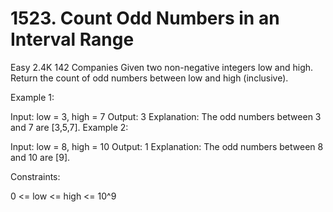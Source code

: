 # 1523. Count Odd Numbers in an Interval Range
Easy
2.4K
142
Companies
Given two non-negative integers low and high. Return the count of odd numbers between low and high (inclusive).

 

Example 1:

Input: low = 3, high = 7
Output: 3
Explanation: The odd numbers between 3 and 7 are [3,5,7].
Example 2:

Input: low = 8, high = 10
Output: 1
Explanation: The odd numbers between 8 and 10 are [9].
 

Constraints:

0 <= low <= high <= 10^9